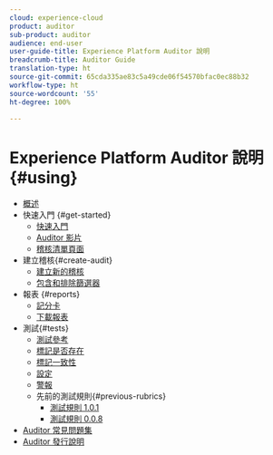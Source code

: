 ```yaml
---
cloud: experience-cloud
product: auditor
sub-product: auditor
audience: end-user
user-guide-title: Experience Platform Auditor 說明
breadcrumb-title: Auditor Guide
translation-type: ht
source-git-commit: 65cda335ae83c5a49cde06f54570bfac0ec88b32
workflow-type: ht
source-wordcount: '55'
ht-degree: 100%

---
```



# Experience Platform Auditor 說明{#using}

+ [概述](overview.md)
+ 快速入門 {#get-started}
   + [快速入門](get-started/getting-started.md)
   + [Auditor 影片](get-started/videos.md)
   + [稽核清單頁面](get-started/audit-list.md)
+ 建立稽核{#create-audit}
   + [建立新的稽核](create-audit/create-new-audit.md)
   + [包含和排除篩選器](create-audit/filters.md)
+ 報表 {#reports}
   + [記分卡](reports/scorecard.md)
   + [下載報表](reports/download-report.md)
+ 測試{#tests}
   + [測試參考](tests/test-reference.md)
   + [標記是否存在](tests/test-ref-presence.md)
   + [標記一致性](tests/test-ref-consistency.md)
   + [設定](tests/test-ref-cfg.md)
   + [警報](tests/test-ref-alerts.md)
   + 先前的測試規則{#previous-rubrics}
      + [測試規則 1.0.1](tests/previous-rubrics/test-rubric1-0-1.md)
      + [測試規則 0.0.8](tests/previous-rubrics/test-rubric1-0.md)
+ [Auditor 常見問題集](auditor-faq.md)
+ [Auditor 發行說明](release-notes.md)
